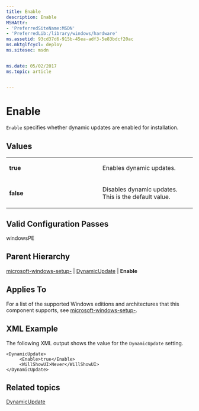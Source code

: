 ```yaml
---
title: Enable
description: Enable
MSHAttr:
- 'PreferredSiteName:MSDN'
- 'PreferredLib:/library/windows/hardware'
ms.assetid: 93cd37d6-915b-45ea-adf3-5e83bdcf20ac
ms.mktglfcycl: deploy
ms.sitesec: msdn


ms.date: 05/02/2017
ms.topic: article


---
```


# Enable


`Enable` specifies whether dynamic updates are enabled for installation.

## Values


<table>
<colgroup>
<col width="50%" />
<col width="50%" />
</colgroup>
<tbody>
<tr class="odd">
<td><p><strong>true</strong></p></td>
<td><p>Enables dynamic updates.</p></td>
</tr>
<tr class="even">
<td><p><strong>false</strong></p></td>
<td><p>Disables dynamic updates. This is the default value.</p></td>
</tr>
</tbody>
</table>

 

## Valid Configuration Passes


windowsPE

## Parent Hierarchy


[microsoft-windows-setup-](microsoft-windows-setup.md) | [DynamicUpdate](microsoft-windows-setup-dynamicupdate.md) | **Enable**

## Applies To


For a list of the supported Windows editions and architectures that this component supports, see [microsoft-windows-setup-](microsoft-windows-setup.md).

## XML Example


The following XML output shows the value for the `DynamicUpdate` setting.

```
<DynamicUpdate>
     <Enable>true</Enable>
     <WillShowUI>Never</WillShowUI>
</DynamicUpdate>
```

## Related topics


[DynamicUpdate](microsoft-windows-setup-dynamicupdate.md)

 

 







